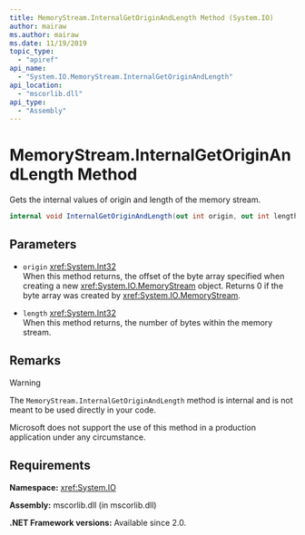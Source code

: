 ```yaml
---
title: MemoryStream.InternalGetOriginAndLength Method (System.IO)
author: mairaw
ms.author: mairaw
ms.date: 11/19/2019
topic_type:
  - "apiref"
api_name:
  - "System.IO.MemoryStream.InternalGetOriginAndLength"
api_location:
  - "mscorlib.dll"
api_type:
  - "Assembly"
---
```

# MemoryStream.InternalGetOriginAndLength Method

Gets the internal values of origin and length of the memory stream.

```csharp
internal void InternalGetOriginAndLength(out int origin, out int length)
```

## Parameters

- `origin` <xref:System.Int32>\
  When this method returns, the offset of the byte array specified when creating a new <xref:System.IO.MemoryStream> object. Returns 0 if the byte array was created by <xref:System.IO.MemoryStream>.

- `length` <xref:System.Int32>\
  When this method returns, the number of bytes within the memory stream.

## Remarks

> [!WARNING]
> The `MemoryStream.InternalGetOriginAndLength` method is internal and is not meant to be used directly in your code.
>
> Microsoft does not support the use of this method in a production application under any circumstance.

## Requirements

**Namespace:** <xref:System.IO>

**Assembly:** mscorlib.dll (in mscorlib.dll)

**.NET Framework versions:** Available since 2.0.
